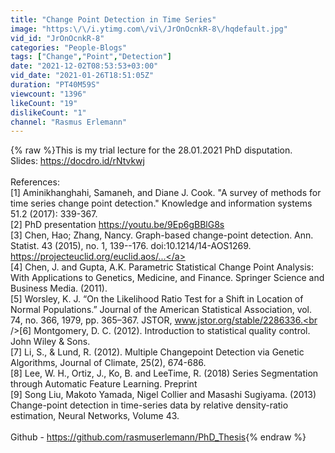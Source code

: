 ```yaml
---
title: "Change Point Detection in Time Series"
image: "https:\/\/i.ytimg.com\/vi\/JrOnOcnkR-8\/hqdefault.jpg"
vid_id: "JrOnOcnkR-8"
categories: "People-Blogs"
tags: ["Change","Point","Detection"]
date: "2021-12-02T08:53:53+03:00"
vid_date: "2021-01-26T18:51:05Z"
duration: "PT40M59S"
viewcount: "1396"
likeCount: "19"
dislikeCount: "1"
channel: "Rasmus Erlemann"
---
```

{% raw %}This is my trial lecture for the 28.01.2021 PhD disputation.<br />Slides: <a rel="nofollow" target="blank" href="https://docdro.id/rNtvkwj">https://docdro.id/rNtvkwj</a><br /><br />References:<br />[1] Aminikhanghahi, Samaneh, and Diane J. Cook. &quot;A survey of methods for time series change point detection.&quot; Knowledge and information systems 51.2 (2017): 339-367.<br />[2] PhD presentation <a rel="nofollow" target="blank" href="https://youtu.be/9Ep6gBBlG8s">https://youtu.be/9Ep6gBBlG8s</a><br />[3] Chen, Hao; Zhang, Nancy. Graph-based change-point detection. Ann. Statist. 43 (2015), no. 1, 139--176. doi:10.1214/14-AOS1269. <a rel="nofollow" target="blank" href="https://projecteuclid.org/euclid.aos/...">https://projecteuclid.org/euclid.aos/...</a><br />[4] Chen, J. and Gupta, A.K. Parametric Statistical Change Point Analysis: With Applications to Genetics, Medicine, and Finance. Springer Science and Business Media. (2011).<br />[5] Worsley, K. J. “On the Likelihood Ratio Test for a Shift in Location of Normal Populations.” Journal of the American Statistical Association, vol. 74, no. 366, 1979, pp. 365–367. JSTOR, www.jstor.org/stable/2286336.<br />[6] Montgomery, D. C. (2012). Introduction to statistical quality control. John Wiley &amp; Sons.<br />[7]  Li, S., &amp; Lund, R. (2012). Multiple Changepoint Detection via Genetic Algorithms, Journal of Climate, 25(2), 674-686.  <br />[8] Lee, W. H., Ortiz, J., Ko, B. and LeeTime, R. (2018) Series Segmentation through Automatic Feature Learning. Preprint<br />[9] Song Liu, Makoto Yamada, Nigel Collier and Masashi Sugiyama. (2013)<br />Change-point detection in time-series data by relative density-ratio estimation, Neural Networks, Volume 43.<br /><br />Github - <a rel="nofollow" target="blank" href="https://github.com/rasmuserlemann/PhD_Thesis">https://github.com/rasmuserlemann/PhD_Thesis</a>{% endraw %}

